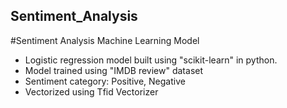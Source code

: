 ## Sentiment_Analysis
#Sentiment Analysis Machine Learning Model

- Logistic regression model built using "scikit-learn" in python.
- Model trained using "IMDB review" dataset 
- Sentiment category: Positive, Negative
- Vectorized using Tfid Vectorizer
